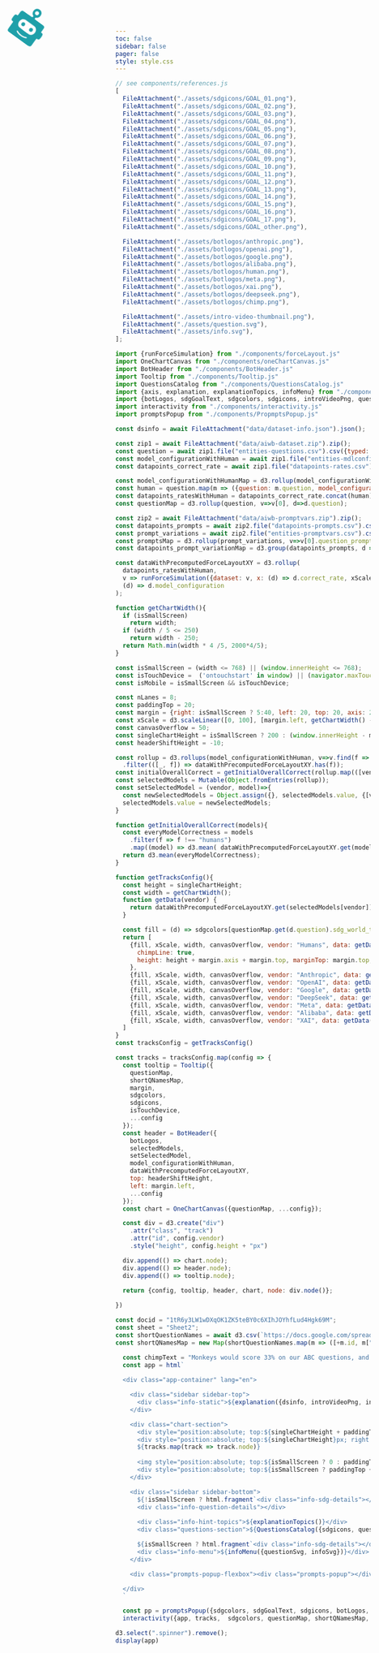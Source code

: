 ```yaml
---
toc: false
sidebar: false
pager: false
style: style.css
---
```



  <style>
  .spinner {
    animation: spin 0.5s linear infinite;
    position: absolute;
    left: 20px;
    top: 20px;
  }
  @keyframes spin {
    100% { transform: rotate(360deg); }
  }
</style>
<svg class="spinner" width="75" height="75" viewBox="0 0 75 75">
  <g transform="translate(0,0)">
    <path style="fill:#1fa0a9;fill-opacity:1"
      d="m 11.930796,72.662349 c -2.6320879,-0.87117 -2.7342999,-1.31763 -2.7342999,-11.94331 0,-9.80462 0.140173,-8.99878 -1.5875,-9.12634 -3.857461,-0.2848 -4.321528,-1.07474 -4.321528,-7.3562 0,-6.24303 0.718347,-7.40833 4.566844,-7.40833 1.348239,0 1.342184,0.0248 1.342184,-5.48962 0,-5.24582 0.08788,-5.80144 1.0993199,-6.9505 1.297386,-1.4739 0.553951,-1.39034 13.276374,-1.49231 11.288894,-0.0905 11.288894,-0.0905 11.338794,-1.86556 0.0563,-2.00323 0.24421,-1.7204 -1.725599,-2.59755 -5.467986,-2.43488 -5.527388,-12.9197902 -0.08746,-15.4380902 0.484663,-0.22437 1.010003,-0.47669 1.167403,-0.56072 0.72095,-0.38485 3.12764,-0.58925 4.5574,-0.38705 3.44649,0.48739 5.47157,2.17135 6.77857,5.63671 0.3994,1.05895 0.39924,5.0199902 -2.4e-4,6.0782702 -0.97662,2.58722 -3.03921,4.89837 -4.37155,4.89837 -0.77814,0 -1.16502,0.69397 -1.16254,2.08537 0.004,2.40752 -1.48509,2.12316 11.43714,2.18363 12.52973,0.0586 11.89755,-0.005 13.09047,1.31519 1.17098,1.2958 1.12908,1.05208 1.19262,6.93764 0.0646,5.98698 -0.0213,5.63938 1.39462,5.64352 3.78087,0.0111 4.63274,1.37549 4.63274,7.42028 0,5.86241 -0.90324,7.39144 -4.37224,7.4015 -1.78567,0.005 -1.60003,-1.03599 -1.66191,9.32038 -0.0814,13.63075 3.71373,12.02541 -28.37719,12.0034 -22.377106,-0.0154 -24.670113,-0.0431 -25.472418,-0.30868 z m 29.721258,-7.05328 c 2.97116,-0.47374 7.34343,-2.0713 7.7505,-2.83191 0.74132,-1.38518 -0.60127,-2.09235 -2.45813,-1.29475 -0.33994,0.14602 -0.77682,0.33223 -0.97084,0.41379 -4.81132,2.02257 -12.5964,1.9826 -17.377275,-0.0892 -3.230393,-1.3999 -4.755929,0.44885 -1.638372,1.98549 1.32808,0.65462 3.088141,1.25792 3.669809,1.25792 0.15757,0 0.658594,0.1128 1.113385,0.25066 1.897353,0.57514 7.201683,0.73999 9.910923,0.30802 z m 8.73393,-12.07196 c 7.58842,-2.52062 8.49695,-14.22055 1.40112,-18.04336 -1.5467,-0.83326 -2.16039,-0.87044 -14.36839,-0.87044 -10.633465,0 -11.637743,0.0254 -12.611801,0.31869 -3.530799,1.06322 -4.996715,2.73627 -6.075254,6.93372 -1.119904,4.35843 0.984947,9.32809 4.709579,11.11957 2.00725,0.96545 24.318716,1.4141 26.944746,0.54182 z m -23.307231,-5.59017 c -3.731906,-0.57562 -3.711394,-6.95228 0.02416,-7.51246 2.92752,-0.43901 4.570723,0.92784 4.570723,3.80202 0,2.93662 -1.541496,4.1814 -4.594887,3.71044 z m 18.894831,0.006 c -3.70935,-0.6298 -3.68235,-6.96583 0.032,-7.52283 2.87166,-0.43064 4.64225,1.01836 4.64225,3.79905 0,2.8396 -1.73608,4.22265 -4.6743,3.72378 z m -6.83586,-33.62109 c 2.63045,-1.09908 2.83979,-5.5293602 0.3293,-6.9692702 -3.95777,-2.27001 -7.93042,2.6410402 -5.00292,6.1846702 0.82549,0.99923 3.2042,1.39856 4.67362,0.7846 z"
    />
  </g>
</svg>



```js IMAGE IMPORTS
// see components/references.js
[
  FileAttachment("./assets/sdgicons/GOAL_01.png"),
  FileAttachment("./assets/sdgicons/GOAL_02.png"),
  FileAttachment("./assets/sdgicons/GOAL_03.png"),
  FileAttachment("./assets/sdgicons/GOAL_04.png"),
  FileAttachment("./assets/sdgicons/GOAL_05.png"),
  FileAttachment("./assets/sdgicons/GOAL_06.png"),
  FileAttachment("./assets/sdgicons/GOAL_07.png"),
  FileAttachment("./assets/sdgicons/GOAL_08.png"),
  FileAttachment("./assets/sdgicons/GOAL_09.png"),
  FileAttachment("./assets/sdgicons/GOAL_10.png"),
  FileAttachment("./assets/sdgicons/GOAL_11.png"),
  FileAttachment("./assets/sdgicons/GOAL_12.png"),
  FileAttachment("./assets/sdgicons/GOAL_13.png"),
  FileAttachment("./assets/sdgicons/GOAL_14.png"),
  FileAttachment("./assets/sdgicons/GOAL_15.png"),
  FileAttachment("./assets/sdgicons/GOAL_16.png"),
  FileAttachment("./assets/sdgicons/GOAL_17.png"),
  FileAttachment("./assets/sdgicons/GOAL_other.png"),

  FileAttachment("./assets/botlogos/anthropic.png"),
  FileAttachment("./assets/botlogos/openai.png"),
  FileAttachment("./assets/botlogos/google.png"),
  FileAttachment("./assets/botlogos/alibaba.png"),
  FileAttachment("./assets/botlogos/human.png"),
  FileAttachment("./assets/botlogos/meta.png"),
  FileAttachment("./assets/botlogos/xai.png"),
  FileAttachment("./assets/botlogos/deepseek.png"),
  FileAttachment("./assets/botlogos/chimp.png"),

  FileAttachment("./assets/intro-video-thumbnail.png"),
  FileAttachment("./assets/question.svg"),
  FileAttachment("./assets/info.svg"),
];
```
```js
import {runForceSimulation} from "./components/forceLayout.js"
import OneChartCanvas from "./components/oneChartCanvas.js"
import BotHeader from "./components/BotHeader.js"
import Tooltip from "./components/Tooltip.js"
import QuestionsCatalog from "./components/QuestionsCatalog.js"
import {axis, explanation, explanationTopics, infoMenu} from "./components/Misc.js"
import {botLogos, sdgGoalText, sdgcolors, sdgicons, introVideoPng, questionSvg, infoSvg} from "./components/references.js"
import interactivity from "./components/interactivity.js"
import promptsPopup from "./components/PropmptsPopup.js"
```

```js DATA
const dsinfo = await FileAttachment("data/dataset-info.json").json();

const zip1 = await FileAttachment("data/aiwb-dataset.zip").zip();
const question = await zip1.file("entities-questions.csv").csv({typed: true});
const model_configurationWithHuman = await zip1.file("entities-mdlconfigs.csv").csv({typed: true});
const datapoints_correct_rate = await zip1.file("datapoints-rates.csv").csv({typed: true});

const model_configurationWithHumanMap = d3.rollup(model_configurationWithHuman, v=>v[0], d=>d.model_configuration)
const human = question.map(m => ({question: m.question, model_configuration: "humans", correct_rate: 100-(+m.human_wrong_percentage)}))
const datapoints_ratesWithHuman = datapoints_correct_rate.concat(human);
const questionMap = d3.rollup(question, v=>v[0], d=>d.question);

```

```js
const zip2 = await FileAttachment("data/aiwb-promptvars.zip").zip();
const datapoints_prompts = await zip2.file("datapoints-prompts.csv").csv({typed: true});
const prompt_variations = await zip2.file("entities-promptvars.csv").csv({typed: true});
const promptsMap = d3.rollup(prompt_variations, v=>v[0].question_prompt_template, d=>d.prompt_variation);
const datapoints_prompt_variationMap = d3.group(datapoints_prompts, d => d.model_configuration, d=>d.question)
```

```js
const dataWithPrecomputedForceLayoutXY = d3.rollup(
  datapoints_ratesWithHuman,
  v => runForceSimulation({dataset: v, x: (d) => d.correct_rate, xScale, ticks: 10}),
  (d) => d.model_configuration
);
```


```js
function getChartWidth(){
  if (isSmallScreen)
    return width;
  if (width / 5 <= 250)
    return width - 250;
  return Math.min(width * 4 /5, 2000*4/5);
}
```

```js
const isSmallScreen = (width <= 768) || (window.innerHeight <= 768);
const isTouchDevice =  ('ontouchstart' in window) || (navigator.maxTouchPoints > 0);
const isMobile = isSmallScreen && isTouchDevice;
```

```js
const nLanes = 8;
const paddingTop = 20;
const margin = {right: isSmallScreen ? 5:40, left: 20, top: 20, axis: 25};
const xScale = d3.scaleLinear([0, 100], [margin.left, getChartWidth() - margin.right - margin.left]);
const canvasOverflow = 50;
const singleChartHeight = isSmallScreen ? 200 : (window.innerHeight - margin.axis - margin.top - paddingTop)/nLanes - 1;
const headerShiftHeight = -10;
```

```js
const rollup = d3.rollups(model_configurationWithHuman, v=>v.find(f => f["is--latest_model"])?.model_configuration, d => d.vendor)
  .filter(([_, f]) => dataWithPrecomputedForceLayoutXY.has(f));
const initialOverallCorrect = getInitialOverallCorrect(rollup.map(([vendor, model]) => model));
const selectedModels = Mutable(Object.fromEntries(rollup));
const setSelectedModel = (vendor, model)=>{
  const newSelectedModels = Object.assign({}, selectedModels.value, {[vendor]: model});
  selectedModels.value = newSelectedModels;
}
```

```js
function getInitialOverallCorrect(models){
  const everyModelCorrectness = models
    .filter(f => f !== "humans")
    .map((model) => d3.mean( dataWithPrecomputedForceLayoutXY.get(model), d => d.correct_rate) );
  return d3.mean(everyModelCorrectness);
}
```

```js 
function getTracksConfig(){
  const height = singleChartHeight;
  const width = getChartWidth();
  function getData(vendor) {
    return dataWithPrecomputedForceLayoutXY.get(selectedModels[vendor])
  }

  const fill = (d) => sdgcolors[questionMap.get(d.question).sdg_world_topics];
  return [
    {fill, xScale, width, canvasOverflow, vendor: "Humans", data: getData("Humans"), averageMarkColor: "#333",
      chimpLine: true,
      height: height + margin.axis + margin.top, marginTop: margin.top, marginBottom: margin.axis
    },
    {fill, xScale, width, canvasOverflow, vendor: "Anthropic", data: getData("Anthropic"), height, spellOutAverage: true},
    {fill, xScale, width, canvasOverflow, vendor: "OpenAI", data: getData("OpenAI"), height},
    {fill, xScale, width, canvasOverflow, vendor: "Google", data: getData("Google"), height},
    {fill, xScale, width, canvasOverflow, vendor: "DeepSeek", data: getData("DeepSeek"), height},
    {fill, xScale, width, canvasOverflow, vendor: "Meta", data: getData("Meta"), height},
    {fill, xScale, width, canvasOverflow, vendor: "Alibaba", data: getData("Alibaba"), height},
    {fill, xScale, width, canvasOverflow, vendor: "XAI", data: getData("XAI"), height},
  ]
}
const tracksConfig = getTracksConfig()
```


```js
const tracks = tracksConfig.map(config => {
  const tooltip = Tooltip({
    questionMap,
    shortQNamesMap,
    margin,
    sdgcolors,
    sdgicons,
    isTouchDevice,
    ...config
  });
  const header = BotHeader({
    botLogos, 
    selectedModels, 
    setSelectedModel,
    model_configurationWithHuman, 
    dataWithPrecomputedForceLayoutXY, 
    top: headerShiftHeight, 
    left: margin.left, 
    ...config
  });
  const chart = OneChartCanvas({questionMap, ...config});

  const div = d3.create("div")
    .attr("class", "track")
    .attr("id", config.vendor)
    .style("height", config.height + "px")

  div.append(() => chart.node);
  div.append(() => header.node);
  div.append(() => tooltip.node);

  return {config, tooltip, header, chart, node: div.node()};
  
})
```

```js
const docid = "1tR6y3LW1wDXqOK1ZK5teBY0c6XIhJOYhfLud4Hgk69M";
const sheet = "Sheet2";
const shortQuestionNames = await d3.csv(`https://docs.google.com/spreadsheets/d/${docid}/gviz/tq?tqx=out:csv&sheet=${sheet}&cache=${new Date()}`)
const shortQNamesMap = new Map(shortQuestionNames.map(m => ([+m.id, m["short_title"]])));

```


```js
  const chimpText = "Monkeys would score 33% on our ABC questions, and humans do worse"
  const app = html`
  
  <div class="app-container" lang="en">

    <div class="sidebar sidebar-top"> 
      <div class="info-static">${explanation({dsinfo, introVideoPng, initialOverallCorrect})}</div>
    </div>

    <div class="chart-section">
      <div style="position:absolute; top:${singleChartHeight + paddingTop}px; left:0;" class="xaxis">${axis(xScale, getChartWidth())}</div>
      <div style="position:absolute; top:${singleChartHeight}px; right:${margin.right}px;" class="xaxistext">CORRECT ANSWERS</div>
      ${tracks.map(track => track.node)}
      
      <img style="position:absolute; top:${isSmallScreen ? 0 : paddingTop - 10}px; left:calc(35% + ${isSmallScreen ? "70px" : "0px"}); width:60px" src="${botLogos["Chimp"].src}"/>
      <div style="position:absolute; top:${isSmallScreen ? paddingTop + 30 : paddingTop}px; left:calc(35% + 70px); color:#FFCB34">${chimpText}</div>
    </div>

    <div class="sidebar sidebar-bottom"> 
      ${!isSmallScreen ? html.fragment`<div class="info-sdg-details"></div>` : ``}
      <div class="info-question-details"></div>
      
      <div class="info-hint-topics">${explanationTopics()}</div>
      <div class="questions-section">${QuestionsCatalog({sdgicons, question, sdgcolors})}</div>

      ${isSmallScreen ? html.fragment`<div class="info-sdg-details"></div>` : ``}
      <div class="info-menu">${infoMenu({questionSvg, infoSvg})}</div>
    </div>

    <div class="prompts-popup-flexbox"><div class="prompts-popup"></div></div>

  </div>
  `
```


```js
  const pp = promptsPopup({sdgcolors, sdgGoalText, sdgicons, botLogos, model_configurationWithHumanMap, questionMap, datapoints_prompt_variationMap, model_configurationWithHuman, selectedModels, promptsMap})
  interactivity({app, tracks,  sdgcolors, questionMap, shortQNamesMap, sdgicons, sdgGoalText, selectedModels, promptsPopup: pp, isTouchDevice, isSmallScreen});
```


```js
d3.select(".spinner").remove();
display(app)
```

